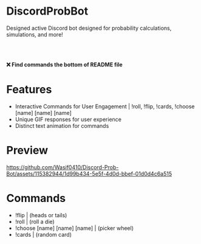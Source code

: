 # DiscordProbBot
Designed active Discord bot designed for probability calculations, simulations, and more!

<br>
<br>

**❌ Find commands the bottom of README file**

# Features
- Interactive Commands for User Engagement | !roll, !flip, !cards, !choose [name] [name] [name] 
- Unique GIF responses for user experience
- Distinct text animation for commands

# Preview

https://github.com/Wasif0410/Discord-Prob-Bot/assets/115382944/1d99b434-5e5f-4d0d-bbef-01d0d4c6a515




# Commands
- !flip | (heads or tails)
- !roll | (roll a die)
- !choose [name] [name] [name] | (picker wheel)
- !cards | (random card)
